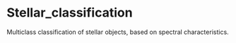 # Stellar_classification
Multiclass classification of stellar objects, based on spectral characteristics.
